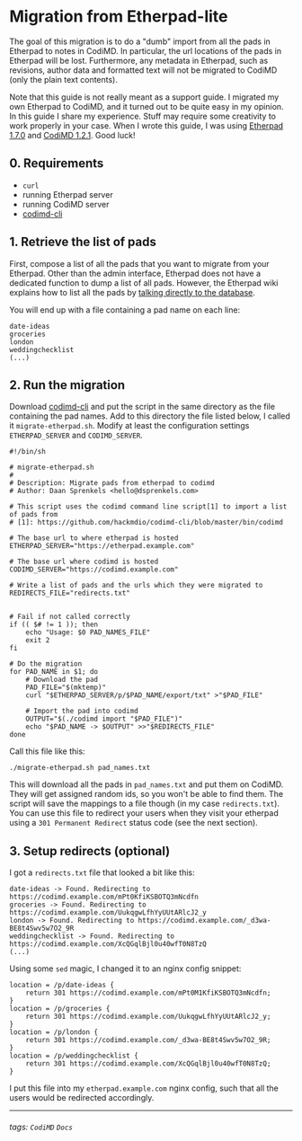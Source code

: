 # Migration from Etherpad-lite


The goal of this migration is to do a "dumb" import from all the pads in Etherpad to notes in CodiMD. In particular, the url locations of the pads in Etherpad will be lost. Furthermore, any metadata in Etherpad, such as revisions, author data and formatted text will not be migrated to CodiMD (only the plain text contents).

Note that this guide is not really meant as a support guide. I migrated my own Etherpad to CodiMD, and it turned out to be quite easy in my opinion. In this guide I share my experience. Stuff may require some creativity to work properly in your case. When I wrote this guide, I was using [Etherpad 1.7.0] and [CodiMD 1.2.1]. Good luck!

[Etherpad 1.7.0]: https://github.com/ether/etherpad-lite/tree/1.7.0
[CodiMD 1.2.1]: https://github.com/hackmdio/codimd/tree/1.2.1

## 0. Requirements

- `curl`
- running Etherpad server
- running CodiMD server
- [codimd-cli]

[codimd-cli]: https://github.com/hackmdio/codimd-cli/blob/master/bin/codimd

## 1. Retrieve the list of pads

First, compose a list of all the pads that you want to migrate from your Etherpad. Other than the admin interface, Etherpad does not have a dedicated function to dump a list of all pads.
However, the Etherpad wiki explains how to list all the pads by [talking directly to the database][howtolistallpads].

You will end up with a file containing a pad name on each line:

```
date-ideas
groceries
london
weddingchecklist
(...)
```

[howtolistallpads]: https://github.com/ether/etherpad-lite/wiki/How-to-list-all-pads/49701ecdcbe07aea7ad27ffa23aed0d99c2e17db

## 2. Run the migration

Download [codimd-cli] and put the script in the same directory as the file containing the pad names.
Add to this directory the file listed below, I called it `migrate-etherpad.sh`. Modify at least the configuration settings `ETHERPAD_SERVER` and `CODIMD_SERVER`.

```shell
#!/bin/sh

# migrate-etherpad.sh
#
# Description: Migrate pads from etherpad to codimd
# Author: Daan Sprenkels <hello@dsprenkels.com>

# This script uses the codimd command line script[1] to import a list of pads from 
# [1]: https://github.com/hackmdio/codimd-cli/blob/master/bin/codimd

# The base url to where etherpad is hosted
ETHERPAD_SERVER="https://etherpad.example.com"

# The base url where codimd is hosted
CODIMD_SERVER="https://codimd.example.com"

# Write a list of pads and the urls which they were migrated to
REDIRECTS_FILE="redirects.txt"


# Fail if not called correctly
if (( $# != 1 )); then
    echo "Usage: $0 PAD_NAMES_FILE"
    exit 2
fi

# Do the migration
for PAD_NAME in $1; do
    # Download the pad
    PAD_FILE="$(mktemp)"
    curl "$ETHERPAD_SERVER/p/$PAD_NAME/export/txt" >"$PAD_FILE"
    
    # Import the pad into codimd
    OUTPUT="$(./codimd import "$PAD_FILE")"
    echo "$PAD_NAME -> $OUTPUT" >>"$REDIRECTS_FILE"
done
```

Call this file like this:

```shell
./migrate-etherpad.sh pad_names.txt
```

This will download all the pads in `pad_names.txt` and put them on CodiMD. They will get assigned random ids, so you won't be able to find them. The script will save the mappings to a file though (in my case `redirects.txt`). You can use this file to redirect your users when they visit your etherpad using a `301 Permanent Redirect` status code (see the next section).

## 3. Setup redirects (optional)

I got a `redirects.txt` file that looked a bit like this:

```
date-ideas -> Found. Redirecting to https://codimd.example.com/mPt0KfiKSBOTQ3mNcdfn
groceries -> Found. Redirecting to https://codimd.example.com/UukqgwLfhYyUUtARlcJ2_y
london -> Found. Redirecting to https://codimd.example.com/_d3wa-BE8t4Swv5w7O2_9R
weddingchecklist -> Found. Redirecting to https://codimd.example.com/XcQGqlBjl0u40wfT0N8TzQ
(...)
```

Using some `sed` magic, I changed it to an nginx config snippet:

```
location = /p/date-ideas {
    return 301 https://codimd.example.com/mPt0M1KfiKSBOTQ3mNcdfn;
}
location = /p/groceries {
    return 301 https://codimd.example.com/UukqgwLfhYyUUtARlcJ2_y;
}
location = /p/london {
    return 301 https://codimd.example.com/_d3wa-BE8t4Swv5w7O2_9R;
}
location = /p/weddingchecklist {
    return 301 https://codimd.example.com/XcQGqlBjl0u40wfT0N8TzQ;
}
```

I put this file into my `etherpad.example.com` nginx config, such that all the users would be redirected accordingly.

---
###### tags: `CodiMD` `Docs`
